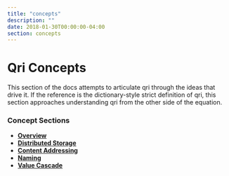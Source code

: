 ```yaml
---
title: "concepts"
description: ""
date: 2018-01-30T00:00:00-04:00
section: concepts
---
```


# Qri Concepts

This section of the docs attempts to articulate qri through the ideas that drive it. If the reference is the dictionary-style strict definition of qri, this section approaches understanding qri from the other side of the equation.

### Concept Sections

* **[Overview](/docs/concepts/overview)**
* **[Distributed Storage](/docs/concepts/distributed-storage)**
* **[Content Addressing](/docs/concepts/content-addressing)**
* **[Naming](/docs/concepts/names)**
* **[Value Cascade](/docs/concepts/value_cascade)**